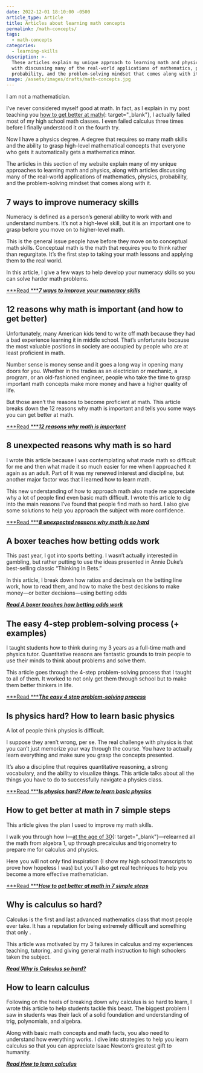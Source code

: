 ```yaml
---
date: 2022-12-01 18:10:00 -0500
article_type: Article
title: Articles about learning math concepts
permalink: /math-concepts/
tags:
  - math-concepts
categories:
  - learning-skills
description: >-
  These articles explain my unique approach to learning math and physics, along
  with discussing many of the real-world applications of mathematics, physics,
  probability, and the problem-solving mindset that comes along with it.
image: /assets/images/drafts/math-concepts.jpg
---
```

I am not a mathematician.

I’ve never considered myself good at math. In fact, as I explain in my post teaching you [how to get better at math](https://www.clearscope.io/how-to-get-better-at-math/){: target="_blank"}, I actually failed most of my high school math classes. I even failed calculus three times before I finally understood it on the fourth try.

Now I have a physics degree. A degree that requires so many math skills and the ability to grasp high-level mathematical concepts that everyone who gets it automatically gets a mathematics minor.

The articles in this section of my website explain many of my unique approaches to learning math and physics, along with articles discussing many of the real-world applications of mathematics, physics, probability, and the problem-solving mindset that comes along with it.

## 7 ways to improve numeracy skills

Numeracy is defined as a person’s general ability to work with and understand numbers. It’s not a high-level skill, but it is an important one to grasp before you move on to higher-level math.

This is the general issue people have before they move on to conceptual math skills. Conceptual math is the math that requires you to think rather than regurgitate. It’s the first step to taking your math lessons and applying them to the real world.

In this article, I give a few ways to help develop your numeracy skills so you can solve harder math problems.

[***Read ******7 ways to improve your numeracy skills***](/numeracy-skills/)

## 12 reasons why math is important (and how to get better)

Unfortunately, many American kids tend to write off math because they had a bad experience learning it in middle school. That’s unfortunate because the most valuable positions in society are occupied by people who are at least proficient in math.

Number sense is money sense and it goes a long way in opening many doors for you. Whether in the trades as an electrician or mechanic, a program, or an old-fashioned engineer, people who take the time to grasp important math concepts make more money and have a higher quality of life.

But those aren’t the reasons to become proficient at math. This article breaks down the 12 reasons why math is important and tells you some ways you can get better at math.

[***Read ******12 reasons why math is important***](/why-is-math-important/)

## 8 unexpected reasons why math is so hard

I wrote this article because I was contemplating what made math so difficult for me and then what made it so much easier for me when I approached it again as an adult. Part of it was my renewed interest and discipline, but another major factor was that I learned how to learn math.

This new understanding of how to approach math also made me appreciate why a lot of people find even basic math difficult. I wrote this article to dig into the main reasons I’ve found that people find math so hard. I also give some solutions to help you approach the subject with more confidence.

[***Read ******8 unexpected reasons why math is so hard***](/why-is-math-so-hard/)

## A boxer teaches how betting odds work

This past year, I got into sports betting. I wasn’t actually interested in gambling, but rather putting to use the ideas presented in Annie Duke’s best-selling classic “Thinking In Bets.”

In this article, I break down how ratios and decimals on the betting line work, how to read them, and how to make the best decisions to make money—or better decisions—using betting odds

[***Read A boxer teaches how betting odds work***](/how-do-betting-odds-work/)

## The easy 4-step problem-solving process (+ examples)

I taught students how to think during my 3 years as a full-time math and physics tutor. Quantitative reasons are fantastic grounds to train people to use their minds to think about problems and solve them.

This article goes through the 4-step problem-solving process that I taught to all of them. It worked to not only get them through school but to make them better thinkers in life.

[***Read ******The easy 4 step problem-solving process***](/problem-solving-process/)

## Is physics hard? How to learn basic physics

A lot of people think physics is difficult.

I suppose they aren’t wrong, per se. The real challenge with physics is that you can’t just memorize your way through the course. You have to actually learn everything and make sure you grasp the concepts presented.

It’s also a discipline that requires quantitative reasoning, a strong vocabulary, and the ability to visualize things. This article talks about all the things you have to do to successfully navigate a physics class.

[***Read ******Is physics hard? How to learn basic physics***](/is-physics-hard-how-to-study-and-learn-basic-physics/)

## How to get better at math in 7 simple steps

This article gives the plan I used to improve my math skills.

I walk you through how I—[at the age of 30](https://www.clearscope.io/going-back-to-school-at-30/){: target="_blank"}—relearned all the math from algebra 1, up through precalculus and trigonometry to prepare me for calculus and physics.

Here you will not only find inspiration (I show my high school transcripts to prove how hopeless I was) but you’ll also get real techniques to help you become a more effective mathematician.

[***Read ******How to get better at math in 7 simple steps***](/how-to-get-better-at-math/)

## Why is calculus so hard?

Calculus is the first and last advanced mathematics class that most people ever take. It has a reputation for being extremely difficult and something that only .

This article was motivated by my 3 failures in calculus and my experiences teaching, tutoring, and giving general math instruction to high schoolers taken the subject.

[***Read Why is Calculus so hard?***](/why-is-calculus-hard/)

## How to learn calculus

Following on the heels of breaking down why calculus is so hard to learn, I wrote this article to help students tackle this beast. The biggest problem I saw in students was their lack of a solid foundation and understanding of trig, polynomials, and algebra.

Along with basic math concepts and math facts, you also need to understand how everything works. I dive into strategies to help you learn calculus so that you can appreciate Isaac Newton’s greatest gift to humanity.

[***Read How to learn calculus***](/how-to-learn-calculus/)